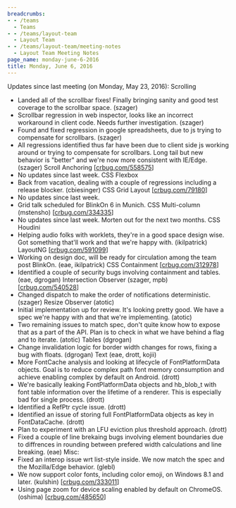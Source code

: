 ```yaml
---
breadcrumbs:
- - /teams
  - Teams
- - /teams/layout-team
  - Layout Team
- - /teams/layout-team/meeting-notes
  - Layout Team Meeting Notes
page_name: monday-june-6-2016
title: Monday, June 6, 2016
---
```


Updates since last meeting (on Monday, May 23, 2016):
Scrolling
- Landed all of the scrollbar fixes! Finally bringing sanity and good
test coverage to the scrollbar space. (szager)
- Scrollbar regression in web inspector, looks like an incorrect
workaround in client code. Needs further investigation. (szager)
- Found and fixed regression in google spreadsheets, due to js trying
to compensate for scrollbars. (szager)
- All regressions identified thus far have been due to client side js
working around or trying to compensate for scrollbars. Long tail but
new behavior is "better" and we're now more consistent with IE/Edge.
(szager)
Scroll Anchoring \[[crbug.com/558575](http://crbug.com/558575)\]
- No updates since last week.
CSS Flexbox
- Back from vacation, dealing with a couple of regressions including a
release blocker. (cbiesinger)
CSS Grid Layout \[[crbug.com/79180](http://crbug.com/79180)\]
- No updates since last week.
- Grid talk scheduled for BlinkOn 6 in Munich.
CSS Multi-column (mstensho) \[[crbug.com/334335](http://crbug.com/334335)\]
- No updates since last week. Morten out for the next two months.
CSS Houdini
- Helping audio folks with worklets, they're in a good space design
wise. Got something that'll work and that we're happy with.
(ikilpatrick)
LayoutNG \[[crbug.com/591099](http://crbug.com/591099)\]
- Working on design doc, will be ready for circulation among the team
post BlinkOn. (eae, ikilpatrick)
CSS Containment \[[crbug.com/312978](http://crbug.com/312978)\]
- Identified a couple of security bugs involving containment and
tables. (eae, dgrogan)
Intersection Observer (szager, mpb)
\[[crbug.com/540528](http://crbug.com/540528)\]
- Changed dispatch to make the order of notifications deterministic.
(szager)
Resize Observer (atotic)
- Initial implementation up for review. It's looking pretty good. We
have a spec we're happy with and that we're implementing. (atotic)
- Two remaining issues to match spec, don't quite know how to expose
that as a part of the API. Plan is to check in what we have behind
a flag and to iterate. (atotic)
Tables (dgrogan)
- Change invalidation logic for border width changes for rows, fixing
a bug with floats. (dgrogan)
Text (eae, drott, kojii)
- More FontCache analysis and looking at lifecycle of FontPlatformData
objects. Goal is to reduce complex path font memory consumption and
achieve enabling complex by default on Android. (drott)
- We're basically leaking FontPlatformData objects and hb_blob_t with
font table information over the lifetime of a renderer. This is
especially bad for single process. (drott)
- Identified a RefPtr cycle issue. (drott)
- Identified an issue of storing full FontPlatformData objects as key
in FontDataCache. (drott)
- Plan to experiment with an LFU eviction plus threshold approach.
(drott)
- Fixed a couple of line brekaing bugs involving element boundaries due
to diffrences in rounding between prefered width calculations and
line breaking. (eae)
Misc:
- Fixed an interop issue wrt list-style inside. We now match the spec
and the Mozilla/Edge behavior. (glebl)
- We now support color fonts, including color emoji, on Windows 8.1
and later. (kulshin) \[[crbug.com/333011](http://crbug.com/333011)\]
- Using page zoom for device scaling enabled by default on ChromeOS.
(oshima) \[[crbug.com/485650](http://crbug.com/485650)\]